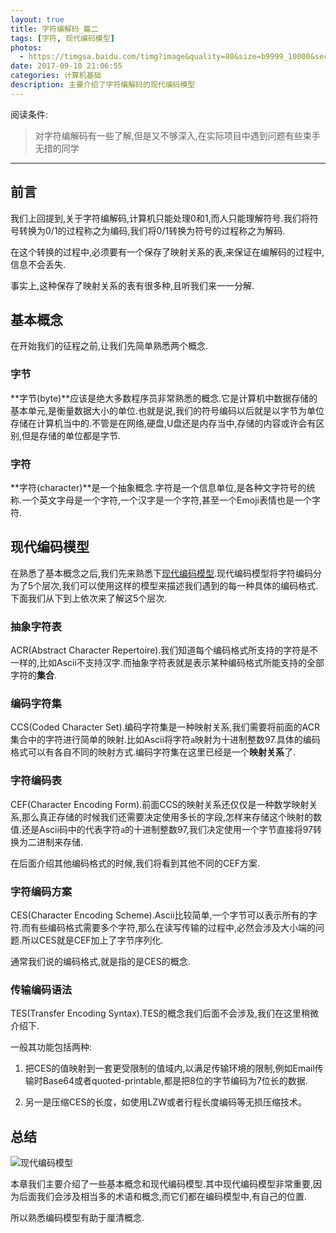 ```yaml
---
layout: true
title: 字符编解码_篇二
tags: [字符, 现代编码模型]
photos:
  - https://timgsa.baidu.com/timg?image&quality=80&size=b9999_10000&sec=1505065745479&di=0c8915eff257e13d552569546ca16f5e&imgtype=0&src=http%3A%2F%2Fimg.hyrtv.cn%2Fmaterial%2Fnews%2Fimg%2F640x%2F2015%2F10%2F20151028154243ZMhU.jpg%3FIDT9
date: 2017-09-10 21:06:55
categories: 计算机基础
description: 主要介绍了字符编解码的现代编码模型
---
```


阅读条件:
> 对字符编解码有一些了解,但是又不够深入,在实际项目中遇到问题有些束手无措的同学


---

<!--more-->

## 前言
我们上回提到,关于字符编解码,计算机只能处理0和1,而人只能理解符号.我们将符号转换为0/1的过程称之为编码,我们将0/1转换为符号的过程称之为解码.

在这个转换的过程中,必须要有一个保存了映射关系的表,来保证在编解码的过程中,信息不会丢失.

事实上,这种保存了映射关系的表有很多种,且听我们来一一分解.

## 基本概念
在开始我们的征程之前,让我们先简单熟悉两个概念.

### 字节
**字节(byte)**应该是绝大多数程序员非常熟悉的概念.它是计算机中数据存储的基本单元,是衡量数据大小的单位.也就是说,我们的符号编码以后就是以字节为单位存储在计算机当中的.不管是在网络,硬盘,U盘还是内存当中,存储的内容或许会有区别,但是存储的单位都是字节.

### 字符
**字符(character)**是一个抽象概念.字符是一个信息单位,是各种文字符号的统称.一个英文字母是一个字符,一个汉字是一个字符,甚至一个Emoji表情也是一个字符.

## 现代编码模型
在熟悉了基本概念之后,我们先来熟悉下[现代编码模型](https://zh.wikipedia.org/wiki/%E5%AD%97%E7%AC%A6%E7%BC%96%E7%A0%81).现代编码模型将字符编码分为了5个层次,我们可以使用这样的模型来描述我们遇到的每一种具体的编码格式.下面我们从下到上依次来了解这5个层次.

### 抽象字符表
ACR(Abstract Character Repertoire).我们知道每个编码格式所支持的字符是不一样的,比如Ascii不支持汉字.而抽象字符表就是表示某种编码格式所能支持的全部字符的**集合**.

### 编码字符集
CCS(Coded Character Set).编码字符集是一种映射关系,我们需要将前面的ACR集合中的字符进行简单的映射.比如Ascii将字符`a`映射为十进制整数97.具体的编码格式可以有各自不同的映射方式.编码字符集在这里已经是一个**映射关系**了.

### 字符编码表
CEF(Character Encoding Form).前面CCS的映射关系还仅仅是一种数学映射关系,那么真正存储的时候我们还需要决定使用多长的字段,怎样来存储这个映射的数值.还是Ascii码中的代表字符`a`的十进制整数97,我们决定使用一个字节直接将97转换为二进制来存储.

在后面介绍其他编码格式的时候,我们将看到其他不同的CEF方案.

### 字符编码方案
CES(Character Encoding Scheme).Ascii比较简单,一个字节可以表示所有的字符.而有些编码格式需要多个字符,那么在读写传输的过程中,必然会涉及大小端的问题.所以CES就是CEF加上了字节序列化.

通常我们说的编码格式,就是指的是CES的概念.

### 传输编码语法
TES(Transfer Encoding Syntax).TES的概念我们后面不会涉及,我们在这里稍微介绍下.

一般其功能包括两种:
1. 把CES的值映射到一套更受限制的值域内,以满足传输环境的限制,例如Email传输时Base64或者quoted-printable,都是把8位的字节编码为7位长的数据.

2. 另一是压缩CES的长度，如使用LZW或者行程长度编码等无损压缩技术。

## 总结
![现代编码模型](http://ww1.sinaimg.cn/large/006kvZhRly1fjeuvzrc3mj31h80wmgtw.jpg)

本章我们主要介绍了一些基本概念和现代编码模型.其中现代编码模型非常重要,因为后面我们会涉及相当多的术语和概念,而它们都在编码模型中,有自己的位置.

所以熟悉编码模型有助于厘清概念.
